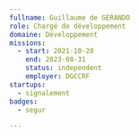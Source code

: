 ```yaml
---
fullname: Guillaume de GERANDO
role: Chargé de développement
domaine: Développement
missions:
  - start: 2021-10-28
    end: 2023-08-31
    status: independent
    employer: DGCCRF
startups:
  - signalement
badges:
  - segur

---
```


